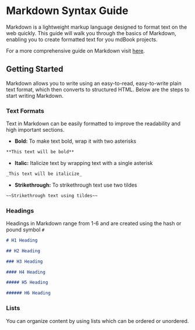 # Markdown Syntax Guide

Markdown is a lightweight markup language designed to format text on the web quickly. This guide will walk you through the basics of Markdown, enabling you to create formatted text for you mdBook projects.

For a more comprehensive guide on Markdown visit [here](https://www.markdownguide.org/basic-syntax/).

## Getting Started

Markdown allows you to write using an easy-to-read, easy-to-write plain text format, which then converts to structured HTML. Below are the steps to start writing Markdown.

### Text Formats

Text in Markdown can be easily formatted to improve the readability and high important sections.

- **Bold:** To make text bold, wrap it with two asterisks

```markdown
**This text will be bold**
```

- **Italic:** Italicize text by wrapping text with a single asterisk

```markdown
_This text will be italicize_
```

- **Strikethrough:** To strikethrough text use two tildes

```markdown
~~Strikethrough text using tildes~~
```

### Headings

Headings in Markdown range from 1-6 and are created using the hash or pound symbol `#`

```markdown
# H1 Heading

## H2 Heading

### H3 Heading

#### H4 Heading

##### H5 Heading

###### H6 Heading
```

### Lists

You can organize content by using lists which can be ordered or unordered.
